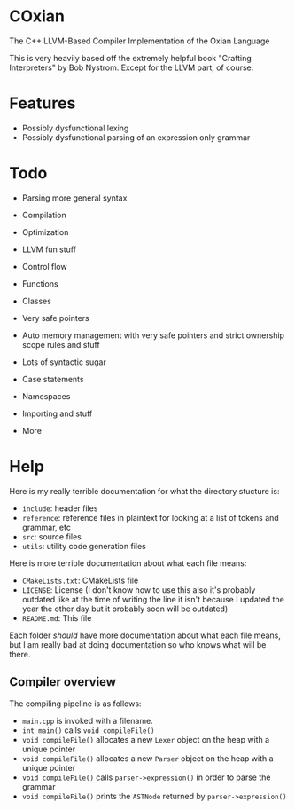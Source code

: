 # COxian
The C++ LLVM-Based Compiler Implementation of the Oxian Language

This is very heavily based off the extremely helpful book "Crafting Interpreters" by Bob Nystrom. Except for the LLVM part, of course.

# Features

- Possibly dysfunctional lexing
- Possibly dysfunctional parsing of an expression only grammar

# Todo

- Parsing more general syntax
- Compilation
- Optimization
- LLVM fun stuff

- Control flow
- Functions
- Classes
- Very safe pointers
- Auto memory management with very safe pointers and strict ownership scope rules and stuff
- Lots of syntactic sugar
- Case statements
- Namespaces
- Importing and stuff
- More

# Help

Here is my really terrible documentation for what the directory stucture is:

- `include`: header files
- `reference`: reference files in plaintext for looking at a list of tokens and grammar, etc
- `src`: source files
- `utils`: utility code generation files

Here is more terrible documentation about what each file means:
- `CMakeLists.txt`: CMakeLists file
- `LICENSE`: License (I don't know how to use this also it's probably outdated like at the time of writing the line it isn't because I updated the year the other day but it probably soon will be outdated)
- `README.md`: This file

Each folder *should* have more documentation about what each file means, but I am really bad at doing documentation so who knows what will be there.

## Compiler overview
The compiling pipeline is as follows:

- `main.cpp` is invoked with a filename.
- `int main()` calls `void compileFile()`
- `void compileFile()` allocates a new `Lexer` object on the heap with a unique pointer
- `void compileFile()` allocates a new `Parser` object on the heap with a unique pointer
- `void compileFile()` calls `parser->expression()` in order to parse the grammar
- `void compileFile()` prints the `ASTNode` returned by `parser->expression()`
